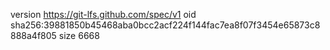version https://git-lfs.github.com/spec/v1
oid sha256:39881850b45468aba0bcc2acf224f144fac7ea8f07f3454e65873c8888a4f805
size 6668
